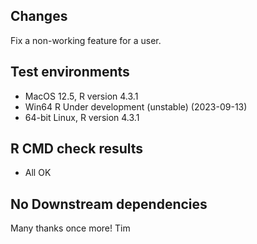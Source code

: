 ## Changes
Fix a non-working feature for a user.

## Test environments
* MacOS 12.5, R version 4.3.1
* Win64 R Under development (unstable) (2023-09-13)
* 64-bit Linux, R version 4.3.1

## R CMD check results
* All OK

## No Downstream dependencies

Many thanks once more!
Tim